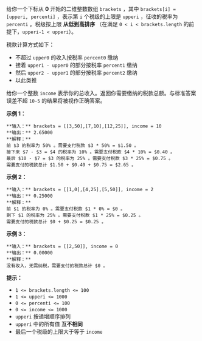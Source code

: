 给你一个下标从 **0** 开始的二维整数数组 `brackets` ，其中 `brackets[i] = [upperi, percenti]` ，表示第
`i` 个税级的上限是 `upperi` ，征收的税率为 `percenti` 。税级按上限 **从低到高排序** （在满足 `0 < i <
brackets.length` 的前提下，`upperi-1 < upperi`）。

税款计算方式如下：

  * 不超过 `upper0` 的收入按税率 `percent0` 缴纳
  * 接着 `upper1 - upper0` 的部分按税率 `percent1` 缴纳
  * 然后 `upper2 - upper1` 的部分按税率 `percent2` 缴纳
  * 以此类推

给你一个整数 `income` 表示你的总收入。返回你需要缴纳的税款总额。与标准答案误差不超 `10-5` 的结果将被视作正确答案。



**示例 1：**

    
    
    **输入：** brackets = [[3,50],[7,10],[12,25]], income = 10
    **输出：** 2.65000
    **解释：**
    前 $3 的税率为 50% 。需要支付税款 $3 * 50% = $1.50 。
    接下来 $7 - $3 = $4 的税率为 10% 。需要支付税款 $4 * 10% = $0.40 。
    最后 $10 - $7 = $3 的税率为 25% 。需要支付税款 $3 * 25% = $0.75 。
    需要支付的税款总计 $1.50 + $0.40 + $0.75 = $2.65 。
    

**示例 2：**

    
    
    **输入：** brackets = [[1,0],[4,25],[5,50]], income = 2
    **输出：** 0.25000
    **解释：**
    前 $1 的税率为 0% 。需要支付税款 $1 * 0% = $0 。
    剩下 $1 的税率为 25% 。需要支付税款 $1 * 25% = $0.25 。
    需要支付的税款总计 $0 + $0.25 = $0.25 。
    

**示例 3：**

    
    
    **输入：** brackets = [[2,50]], income = 0
    **输出：** 0.00000
    **解释：**
    没有收入，无需纳税，需要支付的税款总计 $0 。
    



**提示：**

  * `1 <= brackets.length <= 100`
  * `1 <= upperi <= 1000`
  * `0 <= percenti <= 100`
  * `0 <= income <= 1000`
  * `upperi` 按递增顺序排列
  * `upperi` 中的所有值 **互不相同**
  * 最后一个税级的上限大于等于 `income`

